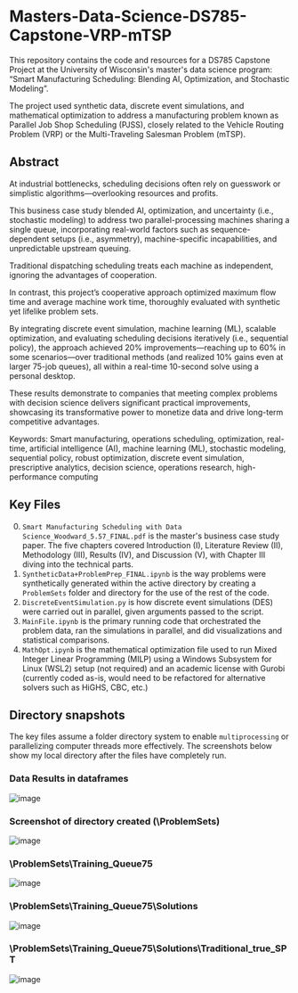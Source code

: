 # Masters-Data-Science-DS785-Capstone-VRP-mTSP

This repository contains the code and resources for a DS785 Capstone Project at the University of Wisconsin's master's data science program: “Smart Manufacturing Scheduling: Blending AI, Optimization, and Stochastic Modeling”.

The project used synthetic data, discrete event simulations, and mathematical optimization to address a manufacturing problem known as Parallel Job Shop Scheduling (PJSS), closely related to the Vehicle Routing Problem (VRP) or the Multi-Traveling Salesman Problem (mTSP). 

## Abstract

At industrial bottlenecks, scheduling decisions often rely on guesswork or simplistic algorithms—overlooking resources and profits. 

This business case study blended AI, optimization, and uncertainty (i.e., stochastic modeling) to address two parallel-processing machines sharing a single queue, incorporating real-world factors such as sequence-dependent setups (i.e., asymmetry), machine-specific incapabilities, and unpredictable upstream queuing. 

Traditional dispatching scheduling treats each machine as independent, ignoring the advantages of cooperation. 

In contrast, this project’s cooperative approach optimized maximum flow time and average machine work time, thoroughly evaluated with synthetic yet lifelike problem sets. 

By integrating discrete event simulation, machine learning (ML), scalable optimization, and evaluating scheduling decisions iteratively (i.e., sequential policy), the approach achieved 20% improvements—reaching up to 60% in some scenarios—over traditional methods (and realized 10% gains even at larger 75-job queues), all within a real-time 10-second solve using a personal desktop. 

These results demonstrate to companies that meeting complex problems with decision science delivers significant practical improvements, showcasing its transformative power to monetize data and drive long-term competitive advantages.

Keywords: Smart manufacturing, operations scheduling, optimization, real-time, artificial intelligence (AI), machine learning (ML), stochastic modeling, sequential policy, robust optimization, discrete event simulation, prescriptive analytics, decision science, operations research, high-performance computing

## Key Files
0. `Smart Manufacturing Scheduling with Data Science_Woodward_5.57_FINAL.pdf` is the master's business case study paper. The five chapters covered Introduction (I), Literature Review (II), Methodology (III), Results (IV), and Discussion (V), with Chapter III diving into the technical parts.
1. `SyntheticData+ProblemPrep_FINAL.ipynb` is the way problems were synthetically generated within the active directory by creating a `ProblemSets` folder and directory for the use of the rest of the code.
2. `DiscreteEventSimulation.py` is how discrete event simulations (DES) were carried out in parallel, given arguments passed to the script.
3. `MainFile.ipynb` is the primary running code that orchestrated the problem data, ran the simulations in parallel, and did visualizations and statistical comparisons.
4. `MathOpt.ipynb` is the mathematical optimization file used to run Mixed Integer Linear Programming (MILP) using a Windows Subsystem for Linux (WSL2) setup (not required) and an academic license with Gurobi (currently coded as-is, would need to be refactored for alternative solvers such as HiGHS, CBC, etc.)

## Directory snapshots
The key files assume a folder directory system to enable `multiprocessing` or parallelizing computer threads more effectively. The screenshots below show my local directory after the files have completely run.

### Data Results in dataframes
![image](https://github.com/user-attachments/assets/4f1ee766-eb9a-4396-bef2-44f8131906c2)

### Screenshot of directory created (\ProblemSets)
![image](https://github.com/user-attachments/assets/1c5ab0d5-ccfd-4298-9863-7dac33481ebc)

### \ProblemSets\Training_Queue75
![image](https://github.com/user-attachments/assets/4bee1a0a-3231-41ef-823c-f04c9140bd07)

### \ProblemSets\Training_Queue75\Solutions
![image](https://github.com/user-attachments/assets/90ca7257-ec25-452d-9e10-341925a42ab0)

### \ProblemSets\Training_Queue75\Solutions\Traditional_true_SPT
![image](https://github.com/user-attachments/assets/dbd48aea-adb2-49d3-b5ae-3e9b293fb6da)
